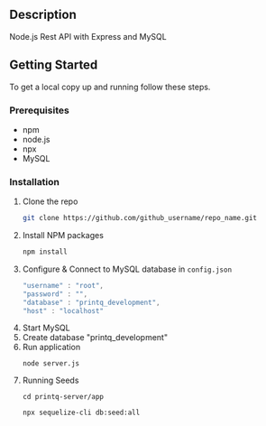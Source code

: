 

## Description

Node.js Rest API with Express and MySQL

## Getting Started

To get a local copy up and running follow these steps.

### Prerequisites

* npm
* node.js
* npx
* MySQL

### Installation

1. Clone the repo
   ```sh
   git clone https://github.com/github_username/repo_name.git
   ```
2. Install NPM packages
   ```sh
   npm install
   ```
4. Configure & Connect to MySQL database in `config.json`
   ```js
   "username" : "root",
   "password" : "",
   "database" : "printq_development",
   "host" : "localhost"
   ```
5. Start MySQL
6. Create database "printq_development"
7. Run application
    ```
    node server.js
    ```
8. Running Seeds
    ```
    cd printq-server/app
    ```
    ```
    npx sequelize-cli db:seed:all
    ```


